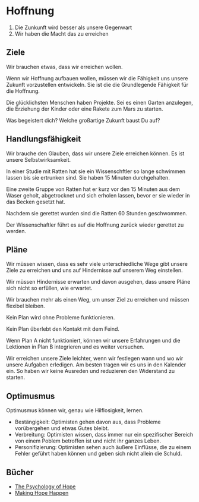 # Hoffnung

1. Die Zunkunft wird besser als unsere Gegenwart
2. Wir haben die Macht das zu erreichen

## Ziele

Wir brauchen etwas, dass wir erreichen wollen.

Wenn wir Hoffnung aufbauen wollen, müssen wir die Fähigkeit uns unsere Zukunft vorzustellen entwickeln. Sie ist die die Grundlegende Fähigkeit für die Hoffnung.

Die glücklichsten Menschen haben Projekte. Sei es einen Garten anzulegen, die Erziehung der Kinder oder eine Rakete zum Mars zu starten.

Was begeistert dich? Welche großartige Zukunft baust Du auf?

## Handlungsfähigkeit

Wir brauche den Glauben, dass wir unsere Ziele erreichen können. Es ist unsere Selbstwirksamkeit.

In einer Studie mit Ratten hat sie ein Wissenschftler so lange schwimmen lassen bis sie ertrunken sind. Sie haben 15 Minuten durchgehalten.

Eine zweite Gruppe von Ratten hat er kurz vor den 15 Minuten aus dem Waser geholt, abgetrocknet und sich erholen lassen, bevor er sie wieder in das Becken gesetzt hat.

Nachdem sie gerettet wurden sind die Ratten 60 Stunden geschwommen.

Der Wissenschaftler führt es auf die Hoffnung zurück wieder gerettet zu werden.

## Pläne

Wir müssen wissen, dass es sehr viele unterschiedliche Wege gibt unsere Ziele zu erreichen und uns auf Hindernisse auf unserem Weg einstellen.

Wir müssen Hindernisse erwarten und davon ausgehen, dass unsere Pläne sich nicht so erfüllen, wie erwartet.

Wir brauchen mehr als einen Weg, um unser Ziel zu erreichen und müssen flexibel bleiben.

Kein Plan wird ohne Probleme funktionieren.

Kein Plan überlebt den Kontakt mit dem Feind.

Wenn Plan A nicht funktioniert, können wir unsere Erfahrungen und die Lektionen in Plan B integrieren und es weiter versuchen.

Wir erreichen unsere Ziele leichter, wenn wir festlegen wann und wo wir unsere Aufgaben erledigen. Am besten tragen wir es uns in den Kalender ein. So haben wir keine Ausreden und reduzieren den Widerstand zu starten.

## Optimusmus

Optimusmus können wir, genau wie Hilflosigkeit, lernen.

- Bestängigkeit: Optimisten gehen davon aus, dass Probleme vorübergehen und etwas Gutes bleibt.
- Verbreitung: Optimisten wissen, dass immer nur ein spezifischer Bereich von einem Poblem betroffen ist und nicht ihr ganzes Leben.
- Personifizierung: Optimisten sehen auch äußere Einflüsse, die zu einem Fehler geführt haben können und geben sich nicht allein die Schuld.

## Bücher

- [The Psychology of Hope](https://www.goodreads.com/book/show/870952.The_Psychology_of_Hope)
- [Making Hope Happen](https://www.goodreads.com/book/show/15803062-making-hope-happen)